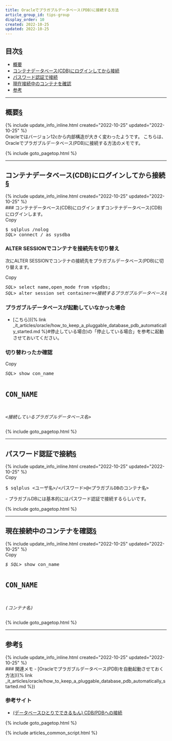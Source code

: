 ```yaml
---
title: Oracleでプラガブルデータベース(PDB)に接続する方法
article_group_id: tips-group
display_order: 10
created: 2022-10-25
updated: 2022-10-25
---
```


## <a name="index">目次</a><a class="heading-anchor-permalink" href="#目次">§</a>

<ul id="index_ul">
<li><a href="#概要">概要</a></li>
<li><a href="#コンテナデータベース(CDB)にログインしてから接続">コンテナデータベース(CDB)にログインしてから接続</a></li>
<li><a href="#パスワード認証で接続">パスワード認証で接続</a></li>
<li><a href="#現在接続中のコンテナを確認">現在接続中のコンテナを確認</a></li>
<li><a href="#参考">参考</a></li>
</ul>

* * *
## <a name="概要">概要</a><a class="heading-anchor-permalink" href="#概要">§</a>
<div class="chapter-updated">{% include update_info_inline.html created="2022-10-25" updated="2022-10-25" %}</div>
Oracleではバージョン12cから内部構造が大きく変わったようです。  
こちらは、Oracleでプラガブルデータベース(PDB)に接続する方法のメモです。

{% include goto_pagetop.html %}

* * *
## <a name="コンテナデータベース(CDB)にログインしてから接続">コンテナデータベース(CDB)にログインしてから接続</a><a class="heading-anchor-permalink" href="#コンテナデータベース(CDB)にログインしてから接続">§</a>
<div class="chapter-updated">{% include update_info_inline.html created="2022-10-25" updated="2022-10-25" %}</div>
### コンテナデータベース(CDB)にログイン
まずコンテナデータベース(CDB)にログインします。
<div class="code-box-output no-title">
<div class="copy-button">Copy</div>
<pre>
$ sqlplus /nolog
<em class="command">SQL&gt;</em> connect / as sysdba
</pre>
</div>

### ALTER SESSIONでコンテナを接続先を切り替え
次にALTER SESSIONでコンテナの接続先をプラガブルデータベース(PDB)に切り替えます。
<div class="code-box-output no-title">
<div class="copy-button">Copy</div>
<pre>
<em class="command">SQL&gt;</em> select name,open_mode from v$pdbs;
<em class="command">SQL&gt;</em> alter session set container=<em>&lt;接続するプラガブルデータベース名&gt;</em>;
</pre>
</div>

### プラガブルデータベースが起動していなかった場合
- [こちら]({% link _it_articles/oracle/how_to_keep_a_pluggable_database_pdb_automatically_started.md %}#停止している場合)の「停止している場合」を参考に起動させておいてください。

### 切り替わったか確認
<div class="code-box-output no-title">
<div class="copy-button">Copy</div>
<pre>
<em class="command">SQL&gt;</em> show con_name

CON_NAME
------------------------------
<em>&lt;接続しているプラガブルデータベース名&gt;</em>
</pre>
</div>

{% include goto_pagetop.html %}

* * *
## <a name="パスワード認証で接続">パスワード認証で接続</a><a class="heading-anchor-permalink" href="#パスワード認証で接続">§</a>
<div class="chapter-updated">{% include update_info_inline.html created="2022-10-25" updated="2022-10-25" %}</div>
<div class="code-box-output no-title">
<div class="copy-button">Copy</div>
<pre>
$ sqlplus &lt;ユーザ名&gt;/&lt;パスワード&gt;@&lt;プラガブルDBのコンテナ名&gt;
</pre>
</div>
- プラガブルDBには基本的にはパスワード認証で接続するらしいです。

{% include goto_pagetop.html %}

* * *
## <a name="現在接続中のコンテナを確認">現在接続中のコンテナを確認</a><a class="heading-anchor-permalink" href="#現在接続中のコンテナを確認">§</a>
<div class="chapter-updated">{% include update_info_inline.html created="2022-10-25" updated="2022-10-25" %}</div>
<div class="code-box-output no-title">
<div class="copy-button">Copy</div>
<pre>
<em class="command">$ SQL&gt;</em> show con_name

CON_NAME
------------------------------
<em>(コンテナ名)</em>
</pre>
</div>

{% include goto_pagetop.html %}

* * *
## <a name="参考">参考</a><a class="heading-anchor-permalink" href="#参考">§</a>
<div class="chapter-updated">{% include update_info_inline.html created="2022-10-25" updated="2022-10-25" %}</div>
### 関連メモ
- [Oracleでプラガブルデータベース(PDB)を自動起動させておく方法]({% link _it_articles/oracle/how_to_keep_a_pluggable_database_pdb_automatically_started.md %})

### 参考サイト
- [(データベースひとりでできるもん) CDB/PDBへの接続](https://xn--w8j8bac3czf5bl7e.com/2018/06/14/cdbpdb%E3%81%B8%E3%81%AE%E6%8E%A5%E7%B6%9A/)

{% include goto_pagetop.html %}

{% include articles_common_script.html %}
